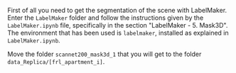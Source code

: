 First of all you need to get the segmentation of the scene with LabelMaker.
Enter the `LabelMaker` folder and follow the instructions given by the `LabelMaker.ipynb` file, specifically in the section "LabelMaker - 5. Mask3D".
The environment that has been used is `labelmaker`, installed as explained in `LabelMaker.ipynb`.

Move the folder `scannet200_mask3d_1` that you will get to the folder `data_Replica/[frl_apartment_i]`.


